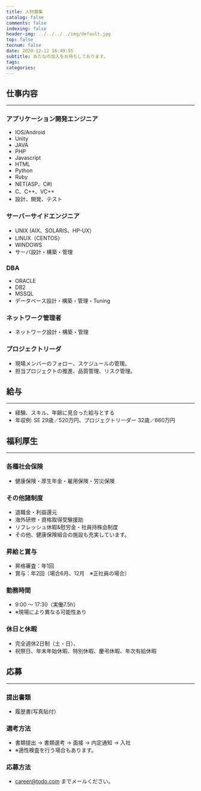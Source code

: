 ```yaml
---
title: 人材募集
catalog: false
comments: false
indexing: false
header-img: ../../../../img/default.jpg
top: false
tocnum: false
date: 2020-12-12 16:49:55
subtitle: あたなの加入をお待ちしております。
tags:
categories:
---
```

## 仕事内容
---------------	
### アプリケーション開発エンジニア
- IOS/Android
- Unity
- JAVA
- PHP
- Javascript
- HTML
- Python
- Ruby
- NET(ASP、C#)
- C、C++、VC++
- 設計、開発、テスト

### サーバーサイドエンジニア
- UNIX (AIX、SOLARIS、HP-UX）
- LINUX（CENTOS）
- WINDOWS
- サーバ設計・構築・管理

### DBA
- ORACLE
- DB2
- MSSQL
- データベース設計・構築・管理・Tuning

### ネットワーク管理者
- ネットワーク設計・構築・管理

### プロジェクトリーダ
- 現場メンバーのフォロー、スケジュールの管理。
- 担当プロジェクトの推進、品質管理、リスク管理。

## 給与
---------------	
- 経験、スキル、年齢に見合った給与とする
- 年収例: SE 29歳／520万円、プロジェクトリーダー 32歳／660万円

## 福利厚生
---------------	
### 各種社会保険
- 健康保険・厚生年金・雇用保険・労災保険

### その他諸制度
- 退職金・利益還元
- 海外研修・資格取得受験援助
- リフレッシュ休暇&慰労金・社員持株会制度
- その他、健康保険組合の施設も充実しています。

### 昇給と賞与
- 昇格審査：年1回
- 賞与：年2回（場合6月、12月　※正社員の場合）

### 勤務時間
- 9:00 ～ 17:30（実働7.5h）
- ※現場により異なる可能性あり

### 休日と休暇
- 完全週休2日制（土・日）、
- 祝祭日、年末年始休暇、特別休暇、慶弔休暇、年次有給休暇

## 応募
---------------	
### 提出書類
- 履歴書(写真貼付）

### 選考方法
- 書類提出 → 書類選考 → 面接 → 内定通知 → 入社
- ※適性検査を行う場合もあります。

### 応募方法
- career@todo.com までメールください。